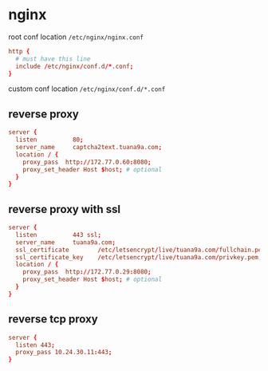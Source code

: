 # nginx

root conf location `/etc/nginx/nginx.conf`

```conf
http {
  # must have this line
  include /etc/nginx/conf.d/*.conf;
}
```

custom conf location `/etc/nginx/conf.d/*.conf`

## reverse proxy

```conf
server {
  listen          80;
  server_name     captcha2text.tuana9a.com;
  location / {
    proxy_pass  http://172.77.0.60:8080;
    proxy_set_header Host $host; # optional
  }
}
```

## reverse proxy with ssl

```conf
server {
  listen          443 ssl;
  server_name     tuana9a.com;
  ssl_certificate        /etc/letsencrypt/live/tuana9a.com/fullchain.pem;
  ssl_certificate_key    /etc/letsencrypt/live/tuana9a.com/privkey.pem;
  location / {
    proxy_pass  http://172.77.0.29:8080;
    proxy_set_header Host $host; # optional
  }
}
```

## reverse tcp proxy

```conf
server {
  listen 443;
  proxy_pass 10.24.30.11:443;
}
```
